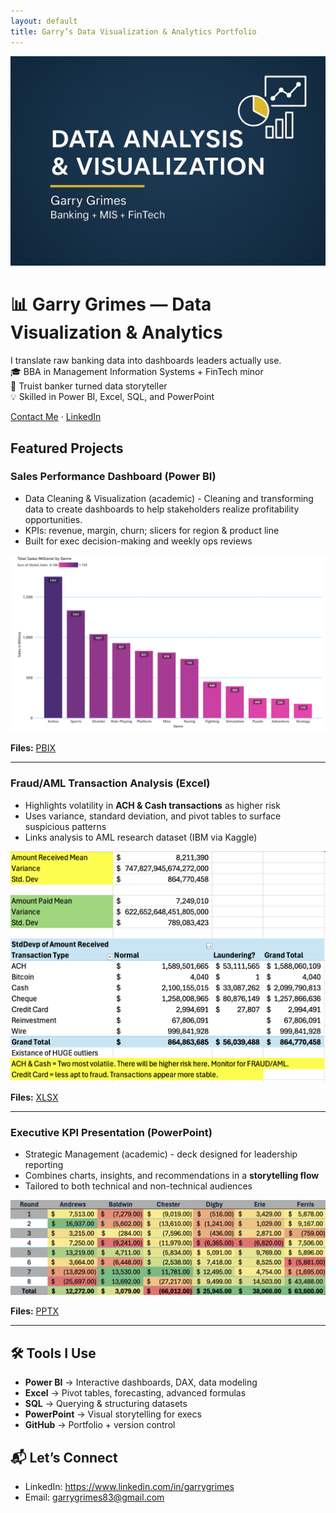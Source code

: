 ```yaml
---
layout: default
title: Garry’s Data Visualization & Analytics Portfolio
---
```


<p align="center">
  <img src="/PowerPoint/exports/cover_slide.png" alt="Cover slide" width="960">
</p>


# 📊 Garry Grimes — Data Visualization & Analytics

I translate raw banking data into dashboards leaders actually use.  
🎓 BBA in Management Information Systems + FinTech minor  
🏦 Truist banker turned data storyteller  
💡 Skilled in Power BI, Excel, SQL, and PowerPoint

<p><a href="mailto:garrygrimes83@gmail.com" class="btn">Contact Me</a> · <a href="https://www.linkedin.com/in/garrygrimes">LinkedIn</a></p>



## Featured Projects

### Sales Performance Dashboard (Power BI)
- Data Cleaning & Visualization (academic) - Cleaning and transforming data to create dashboards to help stakeholders realize profitability opportunities.
- KPIs: revenue, margin, churn; slicers for region & product line
- Built for exec decision-making and weekly ops reviews

![Sales Dashboard](/PowerBI/exports/VideoGames_1.png)

**Files:** [PBIX](/PowerBI/exports/DataCleaning_Visualization_VideoGames_PowerBI.pbix)

---

### Fraud/AML Transaction Analysis (Excel)
- Highlights volatility in **ACH & Cash transactions** as higher risk
- Uses variance, standard deviation, and pivot tables to surface suspicious patterns
- Links analysis to AML research dataset (IBM via Kaggle)

![Excel Dashboard](/Excel/exports/BankTestData_1.png)

**Files:** [XLSX](https://www.icloud.com/iclouddrive/0e0TjVoIeLlM0eUgBiGKDPSIA#BankTestData_1)

---

### Executive KPI Presentation (PowerPoint)
- Strategic Management (academic) - deck designed for leadership reporting  
- Combines charts, insights, and recommendations in a **storytelling flow**  
- Tailored to both technical and non-technical audiences 

![PPT Cover](/PowerPoint/exports/StrategicManagement_1.png)

**Files:** [PPTX](/PowerPoint/exports/StrategicManagement_Presentation.pptx)

---

## 🛠️ Tools I Use  
- **Power BI** → Interactive dashboards, DAX, data modeling  
- **Excel** → Pivot tables, forecasting, advanced formulas  
- **SQL** → Querying & structuring datasets  
- **PowerPoint** → Visual storytelling for execs  
- **GitHub** → Portfolio + version control  

## 📬 Let’s Connect
- LinkedIn: https://www.linkedin.com/in/garrygrimes
- Email: garrygrimes83@gmail.com
